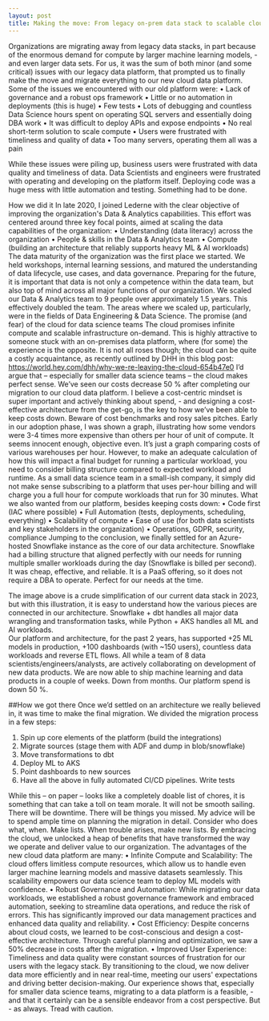 ```yaml
---
layout: post
title: Making the move: From legacy on-prem data stack to scalable cloud data platform 
---
```


Organizations are migrating away from legacy data stacks, in part because of the enormous demand for compute by larger machine learning models, - and even larger data sets. 
For us, it was the sum of both minor (and some critical) issues with our legacy data platform, that prompted us to finally make the move and migrate everything to our new cloud data platform. Some of the issues we encountered with our old platform were:
•	Lack of governance and a robust ops framework
•	Little or no automation in deployments (this is huge)
•	Few tests
•	Lots of debugging and countless Data Science hours spent on operating SQL servers and essentially doing DBA work
•	It was difficult to deploy APIs and expose endpoints
•	No real short-term solution to scale compute 
•	Users were frustrated with timeliness and quality of data 
•	Too many servers, operating them all was a pain 

While these issues were piling up, business users were frustrated with data quality and timeliness of data. Data Scientists and engineers were frustrated with operating and developing on the platform itself. Deploying code was a huge mess with little automation and testing. Something had to be done.

How we did it
In late 2020, I joined Lederne with the clear objective of improving the organization's Data & Analytics capabilities. This effort was centered around three key focal points, aimed at scaling the data capabilities of the organization:
•	Understanding (data literacy) across the organization
•	People & skills in the Data & Analytics team
•	Compute (building an architecture that reliably supports heavy ML & AI workloads)
The data maturity of the organization was the first place we started. We held workshops, internal learning sessions, and matured the understanding of data lifecycle, use cases, and data governance. Preparing for the future, it is important that data is not only a competence within the data team, but also top of mind across all major functions of our organization. 
We scaled our Data & Analytics team to 9 people over approximately 1.5 years. This effectively doubled the team. The areas where we scaled up, particularly, were in the fields of Data Engineering & Data Science.
The promise (and fear) of the cloud for data science teams
The cloud promises infinite compute and scalable infrastructure on-demand. This is highly attractive to someone stuck with an on-premises data platform, where (for some) the experience is the opposite. It is not all roses though; the cloud can be quite a costly acquaintance, as recently outlined by DHH in this blog post: https://world.hey.com/dhh/why-we-re-leaving-the-cloud-654b47e0
I’d argue that – especially for smaller data science teams – the cloud makes perfect sense. We’ve seen our costs decrease 50 % after completing our migration to our cloud data platform. I believe a cost-centric mindset is super important and actively thinking about spend, - and designing a cost-effective architecture from the get-go, is the key to how we’ve been able to keep costs down. 
Beware of cost benchmarks and rosy sales pitches. Early in our adoption phase, I was shown a graph, illustrating how some vendors were 3-4 times more expensive than others per hour of unit of compute. It seems innocent enough, objective even. It’s just a graph comparing costs of various warehouses per hour.
However, to make an adequate calculation of how this will impact a final budget for running a particular workload, you need to consider billing structure compared to expected workload and runtime. As a small data science team in a small-ish company, it simply did not make sense subscribing to a platform that uses per-hour billing and will charge you a full hour for compute workloads that run for 30 minutes. 
What we also wanted from our platform, besides keeping costs down:
•	Code first (IAC where possible)
•	Full Automation (tests, deployments, scheduling, everything)
•	Scalability of compute
•	Ease of use (for both data scientists and key stakeholders in the organization)
•	Operations, GDPR, security, compliance
Jumping to the conclusion, we finally settled for an Azure-hosted Snowflake instance as the core of our data architecture. Snowflake had a billing structure that aligned perfectly with our needs for running multiple smaller workloads during the day (Snowflake is billed per second). It was cheap, effective, and reliable. It is a PaaS offering, so it does not require a DBA to operate. Perfect for our needs at the time.



The image above is a crude simplification of our current data stack in 2023, but with this illustration, it is easy to understand how the various pieces are connected in our architecture. Snowflake + dbt handles all major data wrangling and transformation tasks, while Python + AKS handles all ML and AI workloads.  
Our platform and architecture, for the past 2 years, has supported +25 ML models in production, +100 dashboards (with ~150 users), countless data workloads and reverse ETL flows. All while a team of 8 data scientists/engineers/analysts, are actively collaborating on development of new data products.
We are now able to ship machine learning and data products in a couple of weeks. Down from months. 
Our platform spend is down 50 %.

##How we got there
Once we’d settled on an architecture we really believed in, it was time to make the final migration. We divided the migration process in a few steps:
1)	Spin up core elements of the platform (build the integrations)
2)	Migrate sources (stage them with ADF and dump in blob/snowflake)
3)	Move transformations to dbt
4)	Deploy ML to AKS
5)	Point dashboards to new sources
6)	Have all the above in fully automated CI/CD pipelines. Write tests

While this – on paper – looks like a completely doable list of chores, it is something that can take a toll on team morale. It will not be smooth sailing. There will be downtime. There will be things you missed. 
My advice will be to spend ample time on planning the migration in detail. Consider who does what, when. Make lists. When trouble arises, make new lists.
By embracing the cloud, we unlocked a heap of benefits that have transformed the way we operate and deliver value to our organization. The advantages of the new cloud data platform are many:
•	Infinite Compute and Scalability: The cloud offers limitless compute resources, which allow us to handle even larger machine learning models and massive datasets seamlessly. This scalability empowers our data science team to deploy ML models with confidence.
•	Robust Governance and Automation: While migrating our data workloads, we established a robust governance framework and embraced automation, seeking to streamline data operations, and reduce the risk of errors. This has significantly improved our data management practices and enhanced data quality and reliability.
•	Cost Efficiency: Despite concerns about cloud costs, we learned to be cost-conscious and design a cost-effective architecture. Through careful planning and optimization, we saw a 50% decrease in costs after the migration.
•	Improved User Experience: Timeliness and data quality were constant sources of frustration for our users with the legacy stack. By transitioning to the cloud, we now deliver data more efficiently and in near real-time, meeting our users' expectations and driving better decision-making.
Our experience shows that, especially for smaller data science teams, migrating to a data platform is a feasible, - and that it certainly can be a sensible endeavor from a cost perspective. But - as always. Tread with caution. 

